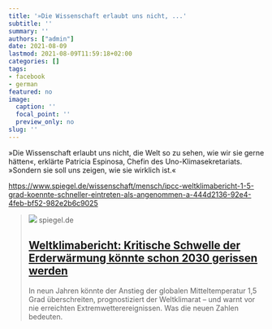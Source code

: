 ```yaml
---
title: '»Die Wissenschaft erlaubt uns nicht, ...'
subtitle: ''
summary: ''
authors: ["admin"]
date: 2021-08-09
lastmod: 2021-08-09T11:59:18+02:00
categories: []
tags:
- facebook
- german
featured: no
image:
  caption: ''
  focal_point: ''
  preview_only: no
slug: ''
---
```

»Die Wissenschaft erlaubt uns nicht, die Welt so zu sehen, wie wir sie gerne hätten«, erklärte Patricia Espinosa, Chefin des Uno-Klimasekretariats. »Sondern sie soll uns zeigen, wie sie wirklich ist.«

https://www.spiegel.de/wissenschaft/mensch/ipcc-weltklimabericht-1-5-grad-koennte-schneller-eintreten-als-angenommen-a-444d2136-92e4-4feb-bf52-982e2b6c9025
> [![](https://cdn.prod.www.spiegel.de/images/98d1dfa4-7b51-4b54-80b7-3bab207c5688_w1280_r1.77_fpx49.77_fpy49.99.jpg)](https://www.spiegel.de/wissenschaft/mensch/ipcc-weltklimabericht-1-5-grad-koennte-schneller-eintreten-als-angenommen-a-444d2136-92e4-4feb-bf52-982e2b6c9025)
> spiegel.de
> ## [Weltklimabericht: Kritische Schwelle der Erderwärmung könnte schon 2030 gerissen werden](https://www.spiegel.de/wissenschaft/mensch/ipcc-weltklimabericht-1-5-grad-koennte-schneller-eintreten-als-angenommen-a-444d2136-92e4-4feb-bf52-982e2b6c9025)
>
>In neun Jahren könnte der Anstieg der globalen Mitteltemperatur 1,5 Grad überschreiten, prognostiziert der Weltklimarat – und warnt vor nie erreichten Extremwetterereignissen. Was die neuen Zahlen bedeuten.


